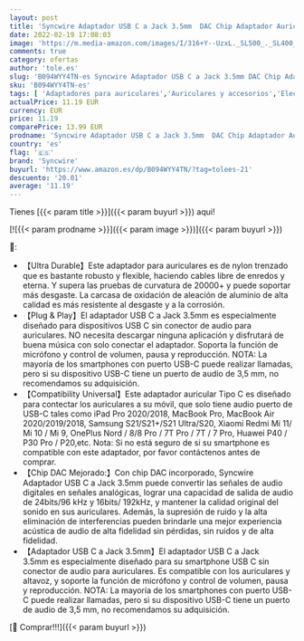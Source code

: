 ```yaml
---
layout: post
title: 'Syncwire Adaptador USB C a Jack 3.5mm  DAC Chip Adaptador Auriculares Tipo C Compatible con iPad Pro  Samsung S21/S20/S10  Xiaomi Mi 11/10/9  Oneplus 9/8  Huawei P40/P30  Google Pixel 5  Sony y Más'
date: 2022-02-19 17:08:03
image: 'https://m.media-amazon.com/images/I/316+Y--UzxL._SL500_._SL400_.jpg'
comments: true
category: ofertas
author: 'tole.es'
slug: 'B094WYY4TN-es Syncwire Adaptador USB C a Jack 3.5mm DAC Chip Adaptador...'
sku: 'B094WYY4TN-es'
tags: [ 'Adaptadores para auriculares','Auriculares y accesorios','Electrónica','ipad','syncwire', ]
actualPrice: 11.19 EUR
currency: EUR
price: 11.19
comparePrice: 13.99 EUR
prodname: 'Syncwire Adaptador USB C a Jack 3.5mm  DAC Chip Adaptador Auriculares Tipo C Compatible con iPad Pro  Samsung S21/S20/S10  Xiaomi Mi 11/10/9  Oneplus 9/8  Huawei P40/P30  Google Pixel 5  Sony y Más'
country: 'es'
flag: '🇪🇸'
brand: 'Syncwire'
buyurl: 'https://www.amazon.es/dp/B094WYY4TN/?tag=tolees-21'
descuento: '20.01'
average: '11.19'
---
```


Tienes [{{< param title >}}]({{< param buyurl >}}) aqui!

[![{{< param prodname >}}]({{< param image >}})]({{< param buyurl >}})

🔎:

- 【Ultra Durable】Este adaptador para auriculares es de nylon trenzado que es bastante robusto y flexible, haciendo cables libre de enredos y eterna. Y supera las pruebas de curvatura de 20000+ y puede soportar más desgaste. La carcasa de oxidación de aleación de aluminio de alta calidad es más resistente al desgaste y a la corrosión.
- 【Plug & Play】El adaptador USB C a Jack 3.5mm es especialmente diseñado para dispositivos USB C sin conector de audio para auriculares. NO necesita descargar ninguna aplicación y disfrutará de buena música con solo conectar el adaptador. Soporta la función de micrófono y control de volumen, pausa y reproducción. NOTA: La mayoría de los smartphones con puerto USB-C puede realizar llamadas, pero si su dispositivo USB-C tiene un puerto de audio de 3,5 mm, no recomendamos su adquisición.
- 【Compatibility Universal】Este adaptador auricular Tipo C es diseñado para contectar los auriculares a su móvil, que solo tiene audio puerto de USB-C tales como iPad Pro 2020/2018, MacBook Pro, MacBook Air 2020/2019/2018, Samsung S21/S21+/S21 Ultra/S20, Xiaomi Redmi Mi 11/ Mi 10 / Mi 9, OnePlus Nord / 8/8 Pro / 7T Pro / 7T / 7 Pro, Huawei P40 / P30 Pro / P20,etc. Nota: Si no está seguro de si su smartphone es compatible con este adaptador, por favor contáctenos antes de comprar.
- 【Chip DAC Mejorado:】Con chip DAC incorporado, Syncwire Adaptador USB C a Jack 3.5mm puede convertir las señales de audio digitales en señales analógicas, lograr una capacidad de salida de audio de 24bits/96 kHz y 16bits/ 192kHz, y mantener la calidad original del sonido en sus auriculares. Además, la supresión de ruido y la alta eliminación de interferencias pueden brindarle una mejor experiencia acústica de audio de alta fidelidad sin pérdidas, sin ruidos y de alta fidelidad.
- 【Adaptador USB C a Jack 3.5mm】El adaptador USB C a Jack 3.5mm es especialmente diseñado para su smartphone USB C sin conector de audio para auriculares. Es compatible con los auriculares y altavoz, y soporte la función de micrófono y control de volumen, pausa y reproducción. NOTA: La mayoría de los smartphones con puerto USB-C puede realizar llamadas, pero si su dispositivo USB-C tiene un puerto de audio de 3,5 mm, no recomendamos su adquisición.

[🛒 Comprar!!!]({{< param buyurl >}})
